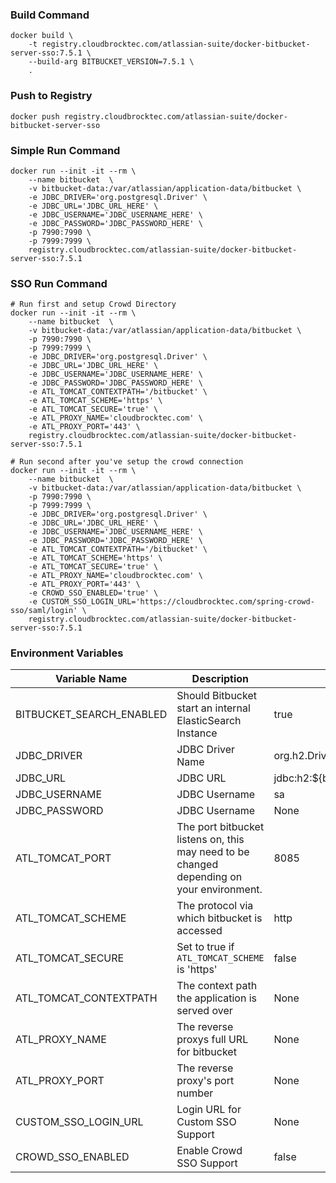 ### Build Command
```shell
docker build \
    -t registry.cloudbrocktec.com/atlassian-suite/docker-bitbucket-server-sso:7.5.1 \
    --build-arg BITBUCKET_VERSION=7.5.1 \
    .
```

### Push to Registry
```shell
docker push registry.cloudbrocktec.com/atlassian-suite/docker-bitbucket-server-sso
```

### Simple Run Command
```shell
docker run --init -it --rm \
    --name bitbucket  \
    -v bitbucket-data:/var/atlassian/application-data/bitbucket \
    -e JDBC_DRIVER='org.postgresql.Driver' \
    -e JDBC_URL='JDBC_URL_HERE' \
    -e JDBC_USERNAME='JDBC_USERNAME_HERE' \
    -e JDBC_PASSWORD='JDBC_PASSWORD_HERE' \
    -p 7990:7990 \
    -p 7999:7999 \
    registry.cloudbrocktec.com/atlassian-suite/docker-bitbucket-server-sso:7.5.1
```

### SSO Run Command
```shell
# Run first and setup Crowd Directory
docker run --init -it --rm \
    --name bitbucket  \
    -v bitbucket-data:/var/atlassian/application-data/bitbucket \
    -p 7990:7990 \
    -p 7999:7999 \
    -e JDBC_DRIVER='org.postgresql.Driver' \
    -e JDBC_URL='JDBC_URL_HERE' \
    -e JDBC_USERNAME='JDBC_USERNAME_HERE' \
    -e JDBC_PASSWORD='JDBC_PASSWORD_HERE' \
    -e ATL_TOMCAT_CONTEXTPATH='/bitbucket' \
    -e ATL_TOMCAT_SCHEME='https' \
    -e ATL_TOMCAT_SECURE='true' \
    -e ATL_PROXY_NAME='cloudbrocktec.com' \
    -e ATL_PROXY_PORT='443' \
    registry.cloudbrocktec.com/atlassian-suite/docker-bitbucket-server-sso:7.5.1

# Run second after you've setup the crowd connection
docker run --init -it --rm \
    --name bitbucket  \
    -v bitbucket-data:/var/atlassian/application-data/bitbucket \
    -p 7990:7990 \
    -p 7999:7999 \
    -e JDBC_DRIVER='org.postgresql.Driver' \
    -e JDBC_URL='JDBC_URL_HERE' \
    -e JDBC_USERNAME='JDBC_USERNAME_HERE' \
    -e JDBC_PASSWORD='JDBC_PASSWORD_HERE' \
    -e ATL_TOMCAT_CONTEXTPATH='/bitbucket' \
    -e ATL_TOMCAT_SCHEME='https' \
    -e ATL_TOMCAT_SECURE='true' \
    -e ATL_PROXY_NAME='cloudbrocktec.com' \
    -e ATL_PROXY_PORT='443' \
    -e CROWD_SSO_ENABLED='true' \
    -e CUSTOM_SSO_LOGIN_URL='https://cloudbrocktec.com/spring-crowd-sso/saml/login' \
    registry.cloudbrocktec.com/atlassian-suite/docker-bitbucket-server-sso:7.5.1
```

### Environment Variables
| Variable Name | Description | Default Value |
| --- | --- | --- |
| BITBUCKET_SEARCH_ENABLED | Should Bitbucket start an internal ElasticSearch Instance | true |
| JDBC_DRIVER | JDBC Driver Name | org.h2.Driver |
| JDBC_URL | JDBC URL | jdbc:h2:${bitbucket.shared.home}/data/db;MVCC=TRUE;DB_CLOSE_DELAY=-1;DB_CLOSE_ON_EXIT=FALSE;TRACE_LEVEL_FILE=4 |
| JDBC_USERNAME | JDBC Username | sa |
| JDBC_PASSWORD | JDBC Username | None |
| ATL_TOMCAT_PORT | The port bitbucket listens on, this may need to be changed depending on your environment. | 8085 |
| ATL_TOMCAT_SCHEME | The protocol via which bitbucket is accessed | http |
| ATL_TOMCAT_SECURE | Set to true if `ATL_TOMCAT_SCHEME` is 'https' | false |
| ATL_TOMCAT_CONTEXTPATH | The context path the application is served over | None |
| ATL_PROXY_NAME | The reverse proxys full URL for bitbucket | None |
| ATL_PROXY_PORT | The reverse proxy's port number | None |
| CUSTOM_SSO_LOGIN_URL | Login URL for Custom SSO Support | None |
| CROWD_SSO_ENABLED | Enable Crowd SSO Support | false |